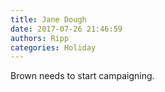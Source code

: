 ```yaml
---
title: Jane Dough
date: 2017-07-26 21:46:59
authors: Ripp
categories: Holiday
---
```


 Brown needs to start campaigning.